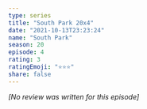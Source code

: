 ```yaml
---
type: series
title: "South Park 20x4"
date: "2021-10-13T23:23:24"
name: "South Park"
season: 20
episode: 4
rating: 3
ratingEmoji: "⭐️⭐️⭐️"
share: false
---
```


*[No review was written for this episode]*
